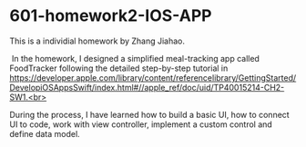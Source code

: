 # 601-homework2-IOS-APP
This is a individial homework by Zhang Jiahao. <br>

 In the homework, I designed a simplified meal-tracking app called FoodTracker following the detailed step-by-step tutorial in https://developer.apple.com/library/content/referencelibrary/GettingStarted/DevelopiOSAppsSwift/index.html#//apple_ref/doc/uid/TP40015214-CH2-SW1.<br>
 
During the process, I have learned how to build a basic UI, how to connect UI to code, work with view controller, implement a custom control and define data model.
